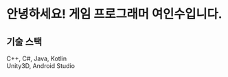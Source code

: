 # 안녕하세요! 게임 프로그래머 여인수입니다.
기술 스택
---
C++, C#, Java, Kotlin<br>
Unity3D, Android Studio


<!--
**insu57/insu57** is a ✨ _special_ ✨ repository because its `README.md` (this file) appears on your GitHub profile.

Here are some ideas to get you started:

- 🔭 I’m currently working on ...
- 🌱 I’m currently learning ...
- 👯 I’m looking to collaborate on ...
- 🤔 I’m looking for help with ...
- 💬 Ask me about ...
- 📫 How to reach me: ...
- 😄 Pronouns: ...
- ⚡ Fun fact: ...
-->
